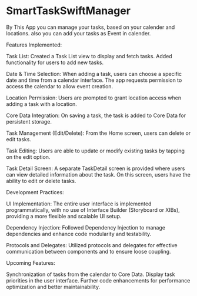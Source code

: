 # SmartTaskSwiftManager
By This App you can manage your tasks, based on your calender and locations. also you can add your tasks as Event in calender.

Features Implemented:

Task List:
Created a Task List view to display and fetch tasks.
Added functionality for users to add new tasks.

Date & Time Selection:
When adding a task, users can choose a specific date and time from a calendar interface.
The app requests permission to access the calendar to allow event creation.


Location Permission:
Users are prompted to grant location access when adding a task with a location.


Core Data Integration:
On saving a task, the task is added to Core Data for persistent storage.


Task Management (Edit/Delete):
From the Home screen, users can delete or edit tasks.


Task Editing:
Users are able to update or modify existing tasks by tapping on the edit option.


Task Detail Screen:
A separate TaskDetail screen is provided where users can view detailed information about the task.
On this screen, users have the ability to edit or delete tasks.





Development Practices:

UI Implementation:
The entire user interface is implemented programmatically, with no use of Interface Builder (Storyboard or XIBs), providing a more flexible and scalable UI setup.

Dependency Injection:
Followed Dependency Injection to manage dependencies and enhance code modularity and testability.

Protocols and Delegates:
Utilized protocols and delegates for effective communication between components and to ensure loose coupling.




Upcoming Features:

Synchronization of tasks from the calendar to Core Data.
Display task priorities in the user interface.
Further code enhancements for performance optimization and better maintainability.


